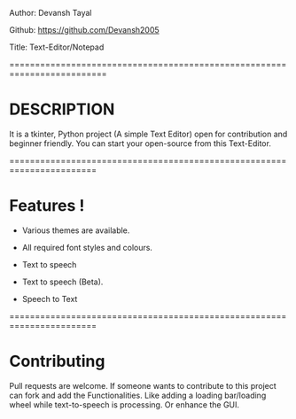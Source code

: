 Author: Devansh Tayal

Github: https://github.com/Devansh2005

Title: Text-Editor/Notepad

=========================================================================

# DESCRIPTION

It is a tkinter, Python project (A simple Text Editor) open for contribution and beginner friendly.
You can start your open-source from this Text-Editor.

=======================================================================

# Features !

- Various themes are available.
- All required font styles and colours.

- Text to speech
- Text to speech (Beta).
- Speech to Text

=======================================================================

# Contributing
Pull requests are welcome. If someone wants to contribute to this project can fork and add the Functionalities. Like adding a loading bar/loading wheel while text-to-speech is processing. Or enhance the GUI.
